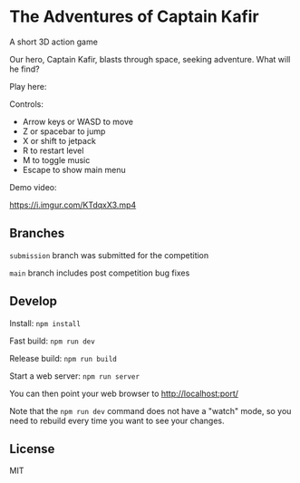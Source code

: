 # The Adventures of Captain Kafir

A short 3D action game

Our hero, Captain Kafir, blasts through space, seeking adventure. What will he find?

Play here: 

Controls:
* Arrow keys or WASD to move
* Z or spacebar to jump
* X or shift to jetpack
* R to restart level
* M to toggle music
* Escape to show main menu

Demo video:

https://i.imgur.com/KTdqxX3.mp4

## Branches

`submission` branch was submitted for the competition

`main` branch includes post competition bug fixes

## Develop

Install: `npm install`

Fast build: `npm run dev`

Release build: `npm run build`

Start a web server: `npm run server`

You can then point your web browser to <http://localhost:port/>

Note that the `npm run dev` command does not have a "watch" mode, so you need to rebuild every time you want to see your changes.

## License

MIT
